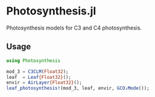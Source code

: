 # Photosynthesis.jl

Photosynthesis models for C3 and C4 photosynthesis.

## Usage
```julia
using Photosynthesis

mod_3 = C3CLM(Float32);
leaf  = Leaf{Float32}();
envir = AirLayer{Float32}();
leaf_photosynthesis!(mod_3, leaf, envir, GCO₂Mode());
```
